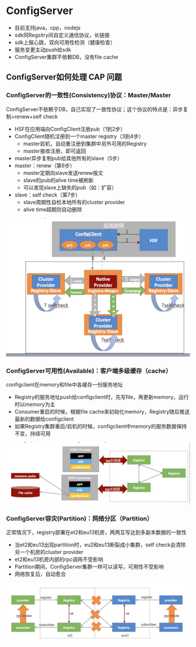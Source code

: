 # ConfigServer
* 目前支持java，cpp，nodejs
* sdk同Regsitry间自定义通信协议，长链接
* sdk上报心跳，双向可用性检测（健康检查）
* 服务变更主动push给sdk
* ConfigServer集群不依赖DB，没有file cache

## ConfigServer如何处理 CAP 问题 

### ConfigServer的一致性(Consistency)协议：Master/Master
ConfigServer不依赖于DB，自己实现了一致性协议；这个协议的特点是：异步复制+renew+self check
* HSF在应用端向ConfigClient注册pub（1到2步）
* ConfigClient随机注册到一个master registry（3到4步）
  * master宕机，自动重注册到集群中另外可用的Registry
  * master接收注册，即可返回
* master异步复制pub给其他所有的slave（5步）
* master：renew（第6步）
  * master定期向slave发送renew报文
  * slave的pub的alive time被刷新
  * 可以发现slave上缺失的pub（如：扩容）
* slave：self check（第7步）
  * slave周期性自检本地所有的cluster provider
  * alive time超期则自动删除

![图片2](../../src/main/resources/static/image/configServer/consistency.png)

### ConfigServer可用性(Available)：客户端多级缓存（cache）
configclient在memory和file中各缓存一份服务地址
* Registry的服务地址push给configclient时，先写file，再更新memory，运行时以memory为主
* Consumer重启的时候，根据file cache来初始化memory，Registry随后推送最新的数据给configclient
* 如果Registry集群重启/宕机的时候，configclient中memory的服务数据保持不变，持续可用

![图片2](../../src/main/resources/static/image/configServer/available.png)


### ConfigServer容灾(Partition)：网络分区（Partition）
正常情况下，registry部署在et2和eu13机房，两两互写达到多副本数据的一致性
* 当et2和eu13出现partition时，eu2和eu13断裂成小集群，self check会清除另一个机房的cluster provider
* et2和eu13机房内部的rpc调用不受影响
* Partition期间，ConfigServer集群一样可以读写，可用性不受影响
* 网络恢复后，自动愈合

![图片2](../../src/main/resources/static/image/configServer/partition.png)


